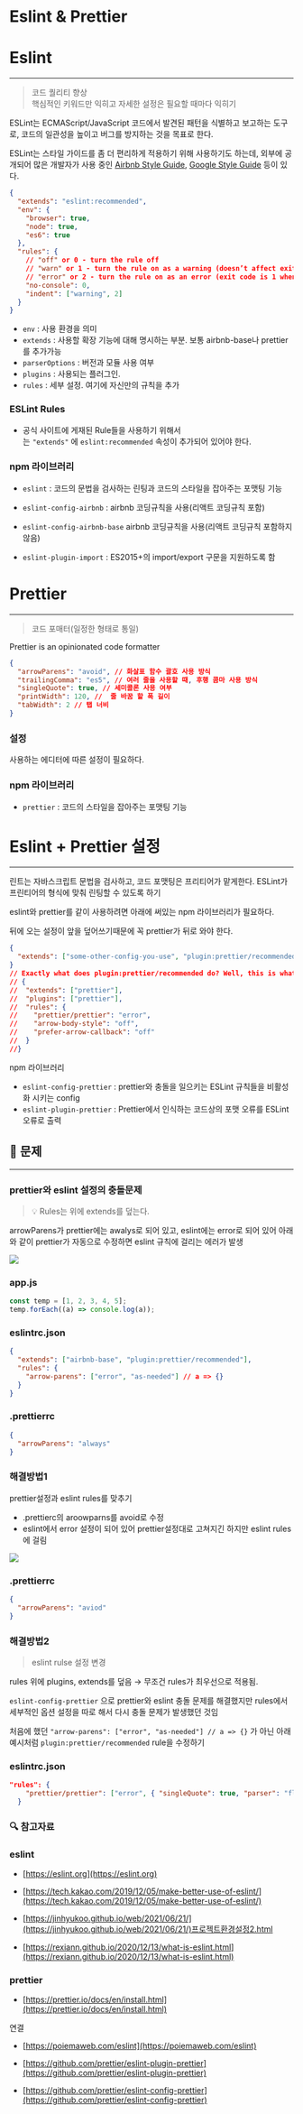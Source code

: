 # Eslint & Prettier

# Eslint

---

> 코드 퀄리티 향상  
> 핵심적인 키워드만 익히고 자세한 설정은 필요할 때마다 익히기

ESLint는 ECMAScript/JavaScript 코드에서 발견된 패턴을 식별하고 보고하는 도구로, 코드의 일관성을 높이고 버그를 방지하는 것을 목표로 한다.

ESLint는 스타일 가이드를 좀 더 편리하게 적용하기 위해 사용하기도 하는데, 외부에 공개되어 많은 개발자가 사용 중인 [Airbnb Style Guide](https://github.com/airbnb/javascript), [Google Style Guide](https://github.com/google/eslint-config-google) 등이 있다.

```json
{
  "extends": "eslint:recommended",
  "env": {
    "browser": true,
    "node": true,
    "es6": true
  },
  "rules": {
    // "off" or 0 - turn the rule off
    // "warn" or 1 - turn the rule on as a warning (doesn’t affect exit code)
    // "error" or 2 - turn the rule on as an error (exit code is 1 when triggered)
    "no-console": 0,
    "indent": ["warning", 2]
  }
}
```

- `env` : 사용 환경을 의미
- `extends` : 사용할 확장 기능에 대해 명시하는 부분. 보통 airbnb-base나 prettier를 추가가능
- `parserOptions` : 버전과 모듈 사용 여부
- `plugins` : 사용되는 플러그인.
- `rules` : 세부 설정. 여기에 자신만의 규칙을 추가

### ESLint Rules

- 공식 사이트에 게재된 Rule들을 사용하기 위해서는 `"extends"` 에 `eslint:recommended` 속성이 추가되어 있어야 한다.

### npm 라이브러리

- `eslint` : 코드의 문법을 검사하는 린팅과 코드의 스타일을 잡아주는 포맷팅 기능

- `eslint-config-airbnb` : airbnb 코딩규칙을 사용(리액트 코딩규칙 포함)
- `eslint-config-airbnb-base` airbnb 코딩규칙을 사용(리액트 코딩규칙 포함하지 않음)

- `eslint-plugin-import` : ES2015+의 import/export 구문을 지원하도록 함

# Prettier

---

> 코드 포매터(일정한 형태로 통일)

Prettier is an opinionated code formatter

```json
{
  "arrowParens": "avoid", // 화살표 함수 괄호 사용 방식
  "trailingComma": "es5", // 여러 줄을 사용할 때, 후행 콤마 사용 방식
  "singleQuote": true, // 세미콜론 사용 여부
  "printWidth": 120, //  줄 바꿈 할 폭 길이
  "tabWidth": 2 // 탭 너비
}
```

### 설정

사용하는 에디터에 따른 설정이 필요하다.

### npm 라이브러리

- `prettier` : 코드의 스타일을 잡아주는 포맷팅 기능

# Eslint + Prettier 설정

---

린트는 자바스크립트 문법을 검사하고, 코드 포맷팅은 프리티어가 맡게한다. ESLint가 프린티어의 형식에 맞춰 린팅할 수 있도록 하기

eslint와 prettier를 같이 사용하려면 아래에 써있는 npm 라이브러리가 필요하다.

뒤에 오는 설정이 앞을 덮어쓰기때문에 꼭 prettier가 뒤로 와야 한다.

```json
{
  "extends": ["some-other-config-you-use", "plugin:prettier/recommended"]
}
// Exactly what does plugin:prettier/recommended do? Well, this is what it expands to:
// {
//  "extends": ["prettier"],
//  "plugins": ["prettier"],
//  "rules": {
//    "prettier/prettier": "error",
//    "arrow-body-style": "off",
//    "prefer-arrow-callback": "off"
//  }
//}
```

npm 라이브러리

- `eslint-config-prettier` : prettier와 충돌을 일으키는 ESLint 규칙들을 비활성화 시키는 config
- `eslint-plugin-prettier` : Prettier에서 인식하는 코드상의 포맷 오류를 ESLint 오류로 출력

## 🤔 문제

---

### prettier와 eslint 설정의 충돌문제

> 💡 Rules는 위에 extends를 덮는다.

arrowParens가 prettier에는 awalys로 되어 있고, eslint에는 error로 되어 있어 아래와 같이 prettier가 자동으로 수정하면 eslint 규칙에 걸리는 에러가 발생

![](./42546109-1aaa-4910-b49d-bea6d1a8b3fe.gif)

### app.js

```javascript
const temp = [1, 2, 3, 4, 5];
temp.forEach((a) => console.log(a));
```

### eslintrc.json

```json
{
  "extends": ["airbnb-base", "plugin:prettier/recommended"],
  "rules": {
    "arrow-parens": ["error", "as-needed"] // a => {}
  }
}
```

### .prettierrc

```json
{
  "arrowParens": "always"
}
```

### 해결방법1

prettier설정과 eslint rules를 맞추기

- .prettierc의 aroowparns를
  avoid로 수정
- eslint에서 error 설정이 되어 있어 prettier설정대로 고쳐지긴 하지만 eslint rules에 걸림

![](./5ad206bc-4a03-4b97-b10b-3da9ef0535bd.gif)

### .prettierrc

```json
{
  "arrowParens": "aviod"
}
```

### 해결방법2

> eslint rulse 설정 변경

rules 위에 plugins, extends를 덮음 → 무조건 rules가 최우선으로 적용됨.

`eslint-config-prettier` 으로 prettier와 eslint 충돌 문제를 해결했지만 rules에서 세부적인 옵션 설정을 따로 해서 다시 충돌 문제가 발생했던 것임

처음에 했던 `"arrow-parens": ["error", "as-needed"] // a => {}` 가 아닌 아래 예시처럼 `plugin:prettier/recommended` rule을 수정하기

### eslintrc.json

```json
"rules": {
    "prettier/prettier": ["error", { "singleQuote": true, "parser": "flow", "arrowParens": "avoid" }]
  }
```

### 🔍 참고자료

### eslint

- [https://eslint.org](https://eslint.org)

- [https://tech.kakao.com/2019/12/05/make-better-use-of-eslint/](https://tech.kakao.com/2019/12/05/make-better-use-of-eslint/)

- [https://jinhyukoo.github.io/web/2021/06/21/](https://jinhyukoo.github.io/web/2021/06/21/)프로젝트환경설정2.html

- [https://rexiann.github.io/2020/12/13/what-is-eslint.html](https://rexiann.github.io/2020/12/13/what-is-eslint.html)

### prettier

- [https://prettier.io/docs/en/install.html](https://prettier.io/docs/en/install.html)

연결

- [https://poiemaweb.com/eslint](https://poiemaweb.com/eslint)

- [https://github.com/prettier/eslint-plugin-prettier](https://github.com/prettier/eslint-plugin-prettier)

- [https://github.com/prettier/eslint-config-prettier](https://github.com/prettier/eslint-config-prettier)

